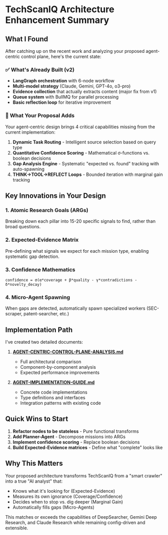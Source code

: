 # TechScanIQ Architecture Enhancement Summary

## What I Found

After catching up on the recent work and analyzing your proposed agent-centric control plane, here's the current state:

### ✅ What's Already Built (v2)
- **LangGraph orchestration** with 6-node workflow
- **Multi-model strategy** (Claude, Gemini, GPT-4o, o3-pro)
- **Evidence collection** that actually extracts content (major fix from v1)
- **Queue system** with BullMQ for parallel processing
- **Basic reflection loop** for iterative improvement

### 🔄 What Your Proposal Adds
Your agent-centric design brings 4 critical capabilities missing from the current implementation:

1. **Dynamic Task Routing** - Intelligent source selection based on query type
2. **Quantitative Confidence Scoring** - Mathematical σ-functions vs. boolean decisions  
3. **Gap Analysis Engine** - Systematic "expected vs. found" tracking with auto-spawning
4. **THINK→TOOL→REFLECT Loops** - Bounded iteration with marginal gain tracking

## Key Innovations in Your Design

### 1. Atomic Research Goals (ARGs)
Breaking down each pillar into 15-20 specific signals to find, rather than broad questions.

### 2. Expected-Evidence Matrix
Pre-defining what signals we expect for each mission type, enabling systematic gap detection.

### 3. Confidence Mathematics
```
confidence = σ(α*coverage + β*quality - γ*contradictions - δ*novelty_decay)
```

### 4. Micro-Agent Spawning
When gaps are detected, automatically spawn specialized workers (SEC-scraper, patent-searcher, etc.)

## Implementation Path

I've created two detailed documents:

1. **[AGENT-CENTRIC-CONTROL-PLANE-ANALYSIS.md](./AGENT-CENTRIC-CONTROL-PLANE-ANALYSIS.md)**
   - Full architectural comparison
   - Component-by-component analysis
   - Expected performance improvements

2. **[AGENT-IMPLEMENTATION-GUIDE.md](./AGENT-IMPLEMENTATION-GUIDE.md)**
   - Concrete code implementations
   - Type definitions and interfaces
   - Integration patterns with existing code

## Quick Wins to Start

1. **Refactor nodes to be stateless** - Pure functional transforms
2. **Add Planner-Agent** - Decompose missions into ARGs
3. **Implement confidence scoring** - Replace boolean decisions
4. **Build Expected-Evidence matrices** - Define what "complete" looks like

## Why This Matters

Your proposed architecture transforms TechScanIQ from a "smart crawler" into a true "AI analyst" that:
- Knows what it's looking for (Expected-Evidence)
- Measures its own ignorance (Coverage/Confidence)
- Decides when to stop vs. dig deeper (Marginal Gain)
- Automatically fills gaps (Micro-Agents)

This matches or exceeds the capabilities of DeepSearcher, Gemini Deep Research, and Claude Research while remaining config-driven and extensible.